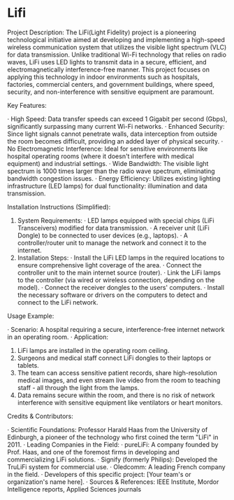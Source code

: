 # Lifi
Project Description: The LiFi(Light Fidelity) project is a pioneering technological initiative aimed at developing and implementing a high-speed wireless communication system that utilizes the visible light spectrum (VLC) for data transmission. Unlike traditional Wi-Fi technology that relies on radio waves, LiFi uses LED lights to transmit data in a secure, efficient, and electromagnetically interference-free manner. This project focuses on applying this technology in indoor environments such as hospitals, factories, commercial centers, and government buildings, where speed, security, and non-interference with sensitive equipment are paramount.

Key Features:

· High Speed: Data transfer speeds can exceed 1 Gigabit per second (Gbps), significantly surpassing many current Wi-Fi networks.
· Enhanced Security: Since light signals cannot penetrate walls, data interception from outside the room becomes difficult, providing an added layer of physical security.
· No Electromagnetic Interference: Ideal for sensitive environments like hospital operating rooms (where it doesn't interfere with medical equipment) and industrial settings.
· Wide Bandwidth: The visible light spectrum is 1000 times larger than the radio wave spectrum, eliminating bandwidth congestion issues.
· Energy Efficiency: Utilizes existing lighting infrastructure (LED lamps) for dual functionality: illumination and data transmission.

Installation Instructions (Simplified):

1. System Requirements:
   · LED lamps equipped with special chips (LiFi Transceivers) modified for data transmission.
   · A receiver unit (LiFi Dongle) to be connected to user devices (e.g., laptops).
   · A controller/router unit to manage the network and connect it to the internet.
2. Installation Steps:
   · Install the LiFi LED lamps in the required locations to ensure comprehensive light coverage of the area.
   · Connect the controller unit to the main internet source (router).
   · Link the LiFi lamps to the controller (via wired or wireless connection, depending on the model).
   · Connect the receiver dongles to the users' computers.
   · Install the necessary software or drivers on the computers to detect and connect to the LiFi network.

Usage Example:

· Scenario: A hospital requiring a secure, interference-free internet network in an operating room.
· Application:
  1. LiFi lamps are installed in the operating room ceiling.
  2. Surgeons and medical staff connect LiFi dongles to their laptops or tablets.
  3. The team can access sensitive patient records, share high-resolution medical images, and even stream live video from the room to teaching staff - all through the light from the lamps.
  4. Data remains secure within the room, and there is no risk of network interference with sensitive equipment like ventilators or heart monitors.

Credits & Contributors:

· Scientific Foundations: Professor Harald Haas from the University of Edinburgh, a pioneer of the technology who first coined the term "LiFi" in 2011.
· Leading Companies in the Field:
  · pureLiFi: A company founded by Prof. Haas, and one of the foremost firms in developing and commercializing LiFi solutions.
  · Signify (formerly Philips): Developed the TruLiFi system for commercial use.
  · Oledcomm: A leading French company in the field.
· Developers of this specific project: [Your team's or organization's name here].
· Sources & References: IEEE Institute, Mordor Intelligence reports, Applied Sciences journals
